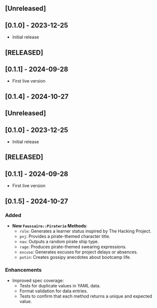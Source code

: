 ## [Unreleased]

## [0.1.0] - 2023-12-25

- Initial release

## [RELEASED]

## [0.1.1] - 2024-09-28

- First live version

## [0.1.4] - 2024-10-27

## [Unreleased]

## [0.1.0] - 2023-12-25
- Initial release

## [RELEASED]

## [0.1.1] - 2024-09-28
- First live version

## [0.1.5] - 2024-10-27
### Added
- **New `Faussaire::Piraterie` Methods**:
  - `role`: Generates a learner status inspired by The Hacking Project.
  - `pnj`: Provides a pirate-themed character title.
  - `nav`: Outputs a random pirate ship type.
  - `rage`: Produces pirate-themed swearing expressions.
  - `excuse`: Generates excuses for project delays or absences.
  - `potin`: Creates gossipy anecdotes about bootcamp life.

### Enhancements
- Improved spec coverage:
  - Tests for duplicate values in YAML data.
  - Format validation for data entries.
  - Tests to confirm that each method returns a unique and expected value.